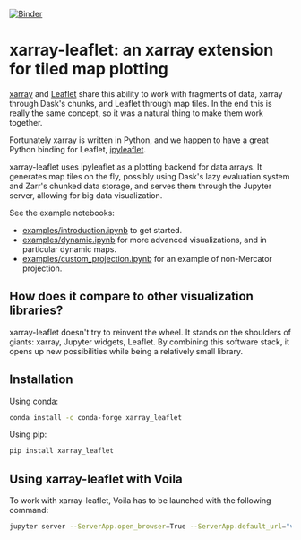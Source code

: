 [![Binder](https://mybinder.org/badge_logo.svg)](https://mybinder.org/v2/gh/davidbrochart/xarray_leaflet/master?filepath=examples%2Fintroduction.ipynb)

# xarray-leaflet: an xarray extension for tiled map plotting

[xarray](http://xarray.pydata.org) and [Leaflet](https://leafletjs.com) share this ability to work with fragments of data, xarray through Dask's chunks, and Leaflet through map tiles. In the end this is really the same concept, so it was a natural thing to make them work together.

Fortunately xarray is written in Python, and we happen to have a great Python binding for Leaflet, [ipyleaflet](https://ipyleaflet.readthedocs.io).

xarray-leaflet uses ipyleaflet as a plotting backend for data arrays. It generates map tiles on the fly, possibly using Dask's lazy evaluation system and Zarr's chunked data storage, and serves them through the Jupyter server, allowing for big data visualization.

See the example notebooks:
- [examples/introduction.ipynb](https://github.com/davidbrochart/xarray_leaflet/blob/master/examples/introduction.ipynb) to get started.
- [examples/dynamic.ipynb](https://github.com/davidbrochart/xarray_leaflet/blob/master/examples/dynamic.ipynb) for more advanced visualizations, and in particular dynamic maps.
- [examples/custom_projection.ipynb](https://github.com/davidbrochart/xarray_leaflet/blob/master/examples/custom_projection.ipynb) for an example of non-Mercator projection.

## How does it compare to other visualization libraries?

xarray-leaflet doesn't try to reinvent the wheel. It stands on the shoulders of giants: xarray, Jupyter widgets, Leaflet. By combining this software stack, it opens up new possibilities while being a relatively small library.

## Installation

Using conda:

```bash
conda install -c conda-forge xarray_leaflet
```

Using pip:

```bash
pip install xarray_leaflet
```

## Using xarray-leaflet with Voila

To work with xarray-leaflet, Voila has to be launched with the following command:

```bash
jupyter server --ServerApp.open_browser=True --ServerApp.default_url="voila/render/path_to_notebook.ipynb"
```

